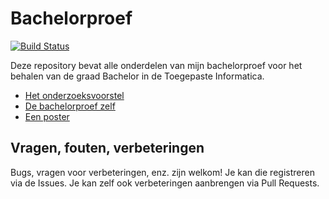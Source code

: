 # Bachelorproef
[![Build Status](https://travis-ci.com/LennertMertens/BAP.svg?token=Sn1V6z6Ga5B4Dx7qNJob&branch=master)](https://travis-ci.com/LennertMertens/BAP)

Deze repository bevat alle onderdelen van mijn bachelorproef voor het behalen van de graad Bachelor in de Toegepaste Informatica.


- [Het onderzoeksvoorstel](./voorstel/)
- [De bachelorproef zelf](./bachproef/)
- [Een poster](./poster/)

## Vragen, fouten, verbeteringen

Bugs, vragen voor verbeteringen, enz. zijn welkom! Je kan die registreren via de Issues. Je kan zelf ook verbeteringen aanbrengen via Pull Requests.


